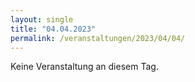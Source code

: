 ```yaml
---
layout: single
title: "04.04.2023"
permalink: /veranstaltungen/2023/04/04/
---
```


Keine Veranstaltung an diesem Tag.

